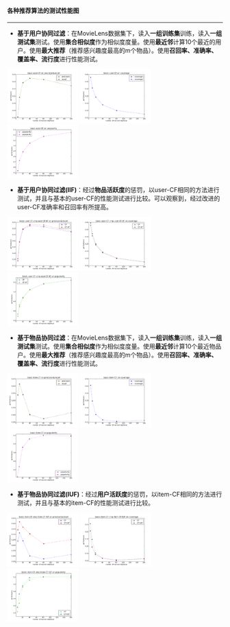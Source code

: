 #### 各种推荐算法的测试性能图
---

* **基于用户协同过滤**：在MovieLens数据集下，读入**一组训练集**训练，读入**一组测试集**测试。使用**集合相似度**作为相似度度量。使用**最近邻**计算10个最近的用户。使用**最大推荐**（推荐感兴趣度最高的m个物品）。使用**召回率、准确率、覆盖率、流行度**进行性能测试。

<img width="33%" height="33%" src="https://github.com/persistforever/persistforever.github.io/blob/master/tiny_item/recommendation_system/BUCF_for_python/result/basic-item-CF%20on%20precision&recall.png?raw=true">
<img width="33%" height="33%" src="https://github.com/persistforever/persistforever.github.io/blob/master/tiny_item/recommendation_system/BUCF_for_python/result/basic-item-CF%20on%20coverage.png?raw=true">
<img width="33%" height="33%" src="https://github.com/persistforever/persistforever.github.io/blob/master/tiny_item/recommendation_system/BUCF_for_python/result/basic-item-CF%20on%20popularity.png?raw=true">

* **基于用户协同过滤(IIF)**：经过**物品活跃度**的惩罚，以user-CF相同的方法进行测试，并且与基本的user-CF的性能测试进行比较。可以观察到，经过改进的user-CF准确率和召回率有所提高。

<img width="33%" height="33%" src="https://github.com/persistforever/persistforever.github.io/blob/master/tiny_item/recommendation_system/BUCF_for_python/result/CF%20cmp%20CF-IIF%20on%20precision&recall.png?raw=true">
<img width="33%" height="33%" src="https://github.com/persistforever/persistforever.github.io/blob/master/tiny_item/recommendation_system/BUCF_for_python/result/CF%20cmp%20CF-IIF%20on%20coverage.png?raw=true">
<img width="33%" height="33%" src="https://github.com/persistforever/persistforever.github.io/blob/master/tiny_item/recommendation_system/BUCF_for_python/result/CF%20cmp%20CF-IIF%20on%20popularity.png?raw=true">

* **基于物品协同过滤**：在MovieLens数据集下，读入**一组训练集**训练，读入**一组测试集**测试。使用**集合相似度**作为相似度度量。使用**最近邻**计算10个最近物品户。使用**最大推荐**（推荐感兴趣度最高的m个物品）。使用**召回率、准确率、覆盖率、流行度**进行性能测试。

<img width="33%" height="33%" src="https://github.com/persistforever/persistforever.github.io/blob/master/tiny_item/recommendation_system/BICF_for_python/result/basic-item-CF%20on%20precision&recall.png?raw=true">
<img width="33%" height="33%" src="https://github.com/persistforever/persistforever.github.io/blob/master/tiny_item/recommendation_system/BICF_for_python/result/basic-item-CF%20on%20coverage.png?raw=true">
<img width="33%" height="33%" src="https://github.com/persistforever/persistforever.github.io/blob/master/tiny_item/recommendation_system/BICF_for_python/result/basic-item-CF%20on%20popularity.png?raw=true">

* **基于物品协同过滤(IUF)**：经过**用户活跃度**的惩罚，以item-CF相同的方法进行测试，并且与基本的item-CF的性能测试进行比较。

<img width="33%" height="33%" src="https://github.com/persistforever/persistforever.github.io/blob/master/tiny_item/recommendation_system/BICF_for_python/result/basic-item-CF%20cmp%20CF-IUF%20on%20precision&recall.png?raw=true">
<img width="33%" height="33%" src="https://github.com/persistforever/persistforever.github.io/blob/master/tiny_item/recommendation_system/BICF_for_python/result/basic-item-CF%20cmp%20CF-IUF%20on%20coverage.png?raw=true">
<img width="33%" height="33%" src="https://github.com/persistforever/persistforever.github.io/blob/master/tiny_item/recommendation_system/BICF_for_python/result/basic-item-CF%20cmp%20CF-IUF%20on%20popularity.png?raw=true">
